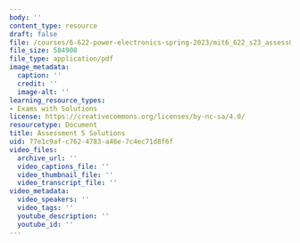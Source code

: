 ```yaml
---
body: ''
content_type: resource
draft: false
file: /courses/6-622-power-electronics-spring-2023/mit6_622_s23_assess05_sol.pdf
file_size: 584908
file_type: application/pdf
image_metadata:
  caption: ''
  credit: ''
  image-alt: ''
learning_resource_types:
- Exams with Solutions
license: https://creativecommons.org/licenses/by-nc-sa/4.0/
resourcetype: Document
title: Assessment 5 Solutions
uid: 77e1c9af-c762-4783-a46e-7c4ec71d8f6f
video_files:
  archive_url: ''
  video_captions_file: ''
  video_thumbnail_file: ''
  video_transcript_file: ''
video_metadata:
  video_speakers: ''
  video_tags: ''
  youtube_description: ''
  youtube_id: ''
---
```

